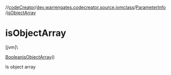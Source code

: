 //[codeCreator](../../../index.md)/[dev.warrengates.codecreator.source.jvmclass](../index.md)/[ParameterInfo](index.md)/[isObjectArray](is-object-array.md)

# isObjectArray

[jvm]\

[Boolean](https://docs.oracle.com/javase/8/docs/api/java/lang/Boolean.html)[isObjectArray](is-object-array.md)()

Is object array
